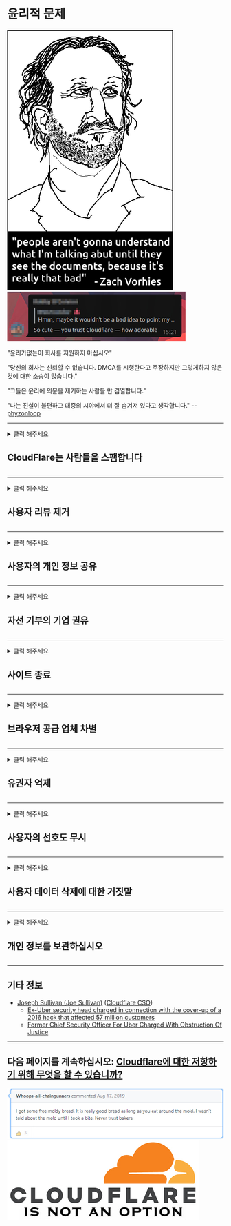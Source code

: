 # 윤리적 문제

![](../image/itsreallythatbad.jpg)
![](../image/telegram/c81238387627b4bfd3dcd60f56d41626.jpg)

"윤리가없는이 회사를 지원하지 마십시오"

"당신의 회사는 신뢰할 수 없습니다. DMCA를 시행한다고 주장하지만 그렇게하지 않은 것에 대한 소송이 많습니다."

"그들은 윤리에 의문을 제기하는 사람들 만 검열합니다."

"나는 진실이 불편하고 대중의 시야에서 더 잘 숨겨져 있다고 생각합니다."  -- [phyzonloop](https://twitter.com/phyzonloop)


---


<details>
<summary>클릭 해주세요

## CloudFlare는 사람들을 스팸합니다
</summary>


Cloudflare는 Cloudflare가 아닌 사용자에게 스팸 이메일을 보냅니다.

- 옵트 인한 구독자에게만 이메일 보내기
- 사용자가 "중지"라고 말한 다음 이메일 전송을 중지합니다.

그렇게 간단합니다. 그러나 Cloudflare는 상관하지 않습니다.
Cloudflare는 서비스를 사용하면 모든 스팸 발송자 또는 공격자를 차단할 수 있다고 말했습니다.
Cloudflare를 활성화하지 않고 Cloudflare를 중지하려면 어떻게해야합니까?


| 🖼 | 🖼 |
| --- | --- |
| ![](../image/cfspam01.jpg) | ![](../image/cfspam03.jpg) |
| ![](../image/cfspam02.jpg) | ![](../image/cfspambrittany.jpg)<br>![](../image/cfspamtwtr.jpg) |

</details>

---

<details>
<summary>클릭 해주세요

## 사용자 리뷰 제거
</summary>


Cloudflare는 부정적인 리뷰를 검열합니다.
트위터에 Anti-Cloudflare 텍스트를 게시하면 Cloudflare 직원으로부터 "아니요, 아닙니다"라는 메시지를받을 수 있습니다.
리뷰 사이트에 부정적인 리뷰를 게시하면 검열을 시도합니다.


| 🖼 | 🖼 |
| --- | --- |
| ![](../image/cfcenrev_01.jpg)<br>![](../image/cfcenrev_02.jpg) | ![](../image/cfcenrev_03.jpg) |

</details>

---

<details>
<summary>클릭 해주세요

## 사용자의 개인 정보 공유
</summary>


Cloudflare에는 엄청난 괴롭힘 문제가 있습니다.
Cloudflare는 호스팅 사이트에 대해 불만을 제기하는 사람들의 개인 정보를 공유합니다.
그들은 때때로 귀하의 실제 ID를 제공하도록 요청합니다.
괴롭힘, 폭행, 스와트 또는 살해를 당하고 싶지 않다면 Cloudflared 웹 사이트를 멀리하는 것이 좋습니다.


| 🖼 | 🖼 |
| --- | --- |
| ![](../image/cfdox_what.jpg) | ![](../image/cfdox_swat.jpg) |
| ![](../image/cfdox_kill.jpg) | ![](../image/cfdox_threat.jpg) |
| ![](../image/cfdox_dox.jpg) | ![](../image/cfdox_ex1.jpg)<br>![](../image/cfdox_ex2.jpg) |

</details>

---

<details>
<summary>클릭 해주세요

## 자선 기부의 기업 권유
</summary>


CloudFlare는 자선 기부를 요청하고 있습니다.
미국 기업이 정당한 사유를 가진 비영리 단체와 함께 자선 단체를 요청하는 것은 매우 끔찍합니다.
사람을 차단하거나 다른 사람의 시간을 낭비하는 것을 좋아한다면 Cloudflare 직원을 위해 피자를 주문할 수 있습니다.


![](../image/cfdonate.jpg)

</details>

---

<details>
<summary>클릭 해주세요

## 사이트 종료
</summary>


사이트가 갑자기 다운되면 어떻게 하시겠습니까?
Cloudflare가 경고없이 자동으로 사용자의 구성을 삭제하거나 서비스를 중지한다는보고가 있습니다.
더 나은 공급자를 찾는 것이 좋습니다.

![](../image/cftmnt.jpg)

</details>

---

<details>
<summary>클릭 해주세요

## 브라우저 공급 업체 차별
</summary>


CloudFlare는 Firefox를 사용하는 사람들에게 우대를 제공하고 Tor보다 Tor-Browser가 아닌 사용자에게는 적대적인 대우를 제공합니다.
비 자유 자바 스크립트 실행을 정당하게 거부하는 Tor 사용자도 적대적인 대우를받습니다.
이러한 액세스 불평등은 네트워크 중립성 남용과 권력 남용입니다.

![](../image/browdifftbcx.gif)

- 왼쪽 : Tor 브라우저, 오른쪽 : Chrome. 동일한 IP 주소.

![](../image/browserdiff.jpg)

- 왼쪽 : Tor 브라우저 자바 스크립트 비활성화, 쿠키 활성화
- 오른쪽 : Chrome Javascript 사용, 쿠키 사용 안함

![](../image/cfsiryoublocked.jpg)

- Tor (Clearnet IP)없는 QuteBrowser (부 브라우저)

![](../image/lynx_cloudflare.gif)

- Lynx


| ***브라우저*** | ***접근 치료*** |
| --- | --- |
| Tor Browser (자바 스크립트 사용) | 액세스 허용 |
| Firefox (자바 스크립트 사용) | 액세스 저하 |
| Chromium (자바 스크립트 사용) | 액세스 저하 |
| Chromium or Firefox (자바 스크립트 사용 안함) | 접근 불가 |
| Chromium or Firefox (쿠키 비활성화) | 접근 불가 |
| QuteBrowser | 접근 불가 |
| lynx | 접근 불가 |
| w3m | 접근 불가 |
| wget | 접근 불가 |


쉬운 문제를 해결하기 위해 오디오 버튼을 사용하지 않겠습니까?

예, 오디오 버튼이 있지만 항상 Tor에서는 작동하지 않습니다.
클릭하면이 메시지가 나타납니다.:

```
나중에 다시 시도
컴퓨터 나 네트워크에서 자동화 된 쿼리를 보낼 수 있습니다.
사용자를 보호하기 위해 지금은 귀하의 요청을 처리 할 수 ​​없습니다.
자세한 내용은 도움말 페이지를 참조하세요.
```

</details>

---

<details>
<summary>클릭 해주세요

## 유권자 억제
</summary>


미국 주 유권자들은 궁극적으로 거주하는 주에있는 주 장관의 웹 사이트를 통해 투표 등록을합니다.
공화당이 통제하는 국무 장관 사무실은 Cloudflare를 통해 국무 장관의 웹 사이트를 프록시함으로써 유권자 억제에 관여합니다.
Cloudflare의 Tor 사용자에 대한 적대적 대우, 중앙 집중식 글로벌 감시 지점으로서의 MITM 위치 및 전반적인 해로운 역할은 유권자들이 등록을 꺼리게 만듭니다.
특히 자유 주의자들은 프라이버시를 포용하는 경향이 있습니다.
유권자 등록 양식은 유권자의 정치적 성향, 개인 실제 주소, 사회 보장 번호 및 생년월일에 대한 민감한 정보를 수집합니다.
대부분의 주에서는 해당 정보의 일부만 공개적으로 사용할 수 있지만 Cloudflare는 누군가가 투표 등록을하면 해당 정보를 모두 볼 수 있습니다.

문서 등록은 주 데이터 입력 직원의 비서관이 Cloudflare 웹 사이트를 사용하여 데이터를 입력 할 가능성이 높기 때문에 Cloudflare를 우회하지 않습니다.

| 🖼 | 🖼 |
| --- | --- |
| ![](../image/cfvotm_01.jpg) | ![](../image/cfvotm_02.jpg) |

- Change.org는 투표를 모으고 조치를 취하는 유명한 웹 사이트입니다.
“모든 곳의 사람들이 캠페인을 시작하고 지지자들을 동원하며 솔루션을 추진하기 위해 의사 결정자와 협력하고 있습니다.”
불행히도 많은 사람들은 Cloudflare의 공격적인 필터로 인해 change.org를 전혀 볼 수 없습니다.
그들은 청원서에 서명하는 것이 차단되어 민주적 절차에서 배제되고 있습니다.
OpenPetition과 같은 Cloudflared가 아닌 다른 플랫폼을 사용하면 문제를 해결하는 데 도움이됩니다.

| 🖼 | 🖼 |
| --- | --- |
| ![](../image/changeorgasn.jpg) | ![](../image/changeorgtor.jpg) |

- Cloudflare의 "Athenian Project"는 주 및 지방 선거 웹 사이트에 무료 기업 수준 보호를 제공합니다.
그들은“유권자들이 선거 정보와 유권자 등록에 접근 할 수있다”고 말했지만 많은 사람들이 사이트를 전혀 탐색 할 수 없기 때문에 이것은 거짓말입니다.

</details>

---

<details>
<summary>클릭 해주세요

## 사용자의 선호도 무시
</summary>


옵트 아웃하면 이에 대한 이메일을받지 못할 것으로 예상됩니다.
Cloudflare는 사용자의 선호도를 무시하고 고객의 동의없이 제 3 자 기업과 데이터를 공유합니다.
무료 요금제를 사용하는 경우 때때로 월간 구독을 구매하라는 이메일을 보냅니다.

![](../image/cfviopl_tp.jpg)

</details>

---

<details>
<summary>클릭 해주세요

## 사용자 데이터 삭제에 대한 거짓말
</summary>


이 전 cloudflare 고객의 블로그에 따르면 Cloudflare는 계정 삭제에 대해 거짓말을하고 있습니다.
요즘 많은 회사에서 계정을 해지하거나 제거한 후에도 데이터를 보관합니다.
대부분의 좋은 회사는 개인 정보 보호 정책에서 이에 대해 언급합니다.
Cloudflare? 아니.

```
2019-08-05 CloudFlare가 내 계정을 제거했다는 확인을 보냈습니다.
2019-10-02 CloudFlare에서 "고객이기 때문에"이메일을 받았습니다.
```

Cloudflare는 "제거"라는 단어에 대해 몰랐습니다.
실제로 제거 된 경우이 전 고객이 이메일을받은 이유는 무엇입니까?
그는 또한 Cloudflare의 개인 정보 보호 정책이 그것에 대해 언급하지 않는다고 언급했습니다.

```
그들의 새로운 개인 정보 보호 정책은 1 년 동안 데이터를 보관하는 것에 대해 언급하지 않습니다.
```

![](../image/cfviopl_notdel.jpg)

개인 정보 보호 정책이 LIE 인 경우 Cloudflare를 어떻게 신뢰할 수 있습니까?

- [Cloudflare 계정을 취소 한 지 1 년이 넘었습니다.](https://shkspr.mobi/blog/2020/09/dont-trust-cloudflare-with-your-personal-data/)

</details>

---

<details>
<summary>클릭 해주세요

## 개인 정보를 보관하십시오
</summary>


Cloudflare 계정 삭제는 어려운 수준입니다.

```
"계정"카테고리를 사용하여 지원 티켓을 제출하십시오.
메시지 본문에서 계정 삭제를 요청합니다.
삭제를 요청하기 전에 계정에 연결된 도메인이나 신용 카드가 없어야합니다.
```

이 확인 이메일을 받게됩니다.

![](../image/cf_deleteandkeep.jpg)

"우리는 귀하의 삭제 요청을 처리하기 시작했습니다"그러나 "우리는 귀하의 개인 정보를 계속 저장할 것입니다".

이것을 "신뢰"할 수 있습니까?


- Cloudflare 계정을 취소하는 방법

1. Cloudflare 대시 보드에 로그인합니다.
2. 대시 보드에서 모든 영역 (도메인)을 삭제합니다.
3. 지원 링크를 클릭하십시오.
4. 새 티켓을 보냅니다. 귀하의 계정을 폐쇄하고 싶다고 말씀하십시오.
5. 며칠을 기다리십시오.
6. Cloudflare 직원이 귀하의 확인과 귀하가 Cloudflare를 떠나기로 결정한 이유를 요청할 것입니다.
7. 다시 답장을 보내십시오.
8. 며칠을 기다리십시오.
9. 다음 메시지가 표시됩니다. 계정을 성공적으로 삭제했습니다.


</details>

---

## 기타 정보

- [Joseph Sullivan (Joe Sullivan)](../cloudflare_inc/cloudflare_members.md) ([Cloudflare CSO](https://twitter.com/eastdakota/status/1296522269313785862))
  - [Ex-Uber security head charged in connection with the cover-up of a 2016 hack that affected 57 million customers](https://www.businessinsider.com/uber-data-hack-security-head-joe-sullivan-charged-cover-up-2020-8)
  - [Former Chief Security Officer For Uber Charged With Obstruction Of Justice](https://www.justice.gov/usao-ndca/pr/former-chief-security-officer-uber-charged-obstruction-justice)


---


## 다음 페이지를 계속하십시오:   [Cloudflare에 대한 저항하기 위해 무엇을 할 수 있습니까?](ko.action.md)

![](../image/freemoldybread.jpg)
![](../image/cfisnotanoption.jpg)
